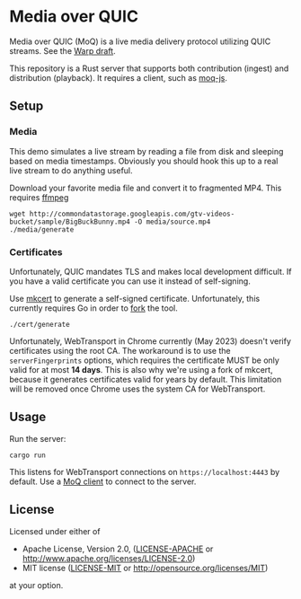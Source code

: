 # Media over QUIC

Media over QUIC (MoQ) is a live media delivery protocol utilizing QUIC streams.
See the [Warp draft](https://datatracker.ietf.org/doc/draft-lcurley-warp/).

This repository is a Rust server that supports both contribution (ingest) and distribution (playback).
It requires a client, such as [moq-js](https://github.com/kixelated/moq-js).

## Setup

### Media

This demo simulates a live stream by reading a file from disk and sleeping based on media timestamps. Obviously you should hook this up to a real live stream to do anything useful.

Download your favorite media file and convert it to fragmented MP4.
This requires [ffmpeg](https://ffmpeg.org/)

```
wget http://commondatastorage.googleapis.com/gtv-videos-bucket/sample/BigBuckBunny.mp4 -O media/source.mp4
./media/generate
```

### Certificates

Unfortunately, QUIC mandates TLS and makes local development difficult.
If you have a valid certificate you can use it instead of self-signing.

Use [mkcert](https://github.com/FiloSottile/mkcert) to generate a self-signed certificate.
Unfortunately, this currently requires Go in order to [fork](https://github.com/FiloSottile/mkcert/pull/513) the tool.

```
./cert/generate
```

Unfortunately, WebTransport in Chrome currently (May 2023) doesn't verify certificates using the root CA.
The workaround is to use the `serverFingerprints` options, which requires the certificate MUST be only valid for at most **14 days**.
This is also why we're using a fork of mkcert, because it generates certificates valid for years by default.
This limitation will be removed once Chrome uses the system CA for WebTransport.

## Usage

Run the server:

```
cargo run
```

This listens for WebTransport connections on `https://localhost:4443` by default.
Use a [MoQ client](https://github.com/kixelated/moq-js) to connect to the server.

## License

Licensed under either of

 * Apache License, Version 2.0, ([LICENSE-APACHE](LICENSE-APACHE) or http://www.apache.org/licenses/LICENSE-2.0)
 * MIT license ([LICENSE-MIT](LICENSE-MIT) or http://opensource.org/licenses/MIT)

at your option.
